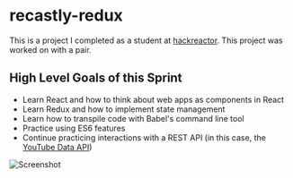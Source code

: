 # recastly-redux
This is a project I completed as a student at [hackreactor](http://hackreactor.com). This project was worked on with a pair.

## High Level Goals of this Sprint
- Learn React and how to think about web apps as components in React
- Learn Redux and how to implement state management
- Learn how to transpile code with Babel's command line tool
- Practice using ES6 features
- Continue practicing interactions with a REST API (in this case, the [YouTube Data API](https://developers.google.com/youtube/v3/?hl=en))

![Screenshot](https://github.com/cadecameron/recast.ly/raw/master/imgs/screenshot.gif)
